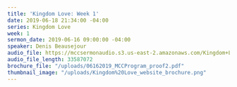 ```yaml
---
title: 'Kingdom Love: Week 1'
date: 2019-06-18 21:34:00 -04:00
series: Kingdom Love
week: 1
sermon_date: 2019-06-16 09:00:00 -04:00
speaker: Denis Beausejour
audio_file: https://mccsermonaudio.s3.us-east-2.amazonaws.com/Kingdom+Love_Week+1.lite.mp3
audio_file_length: 33587072
brochure_file: "/uploads/06162019_MCCProgram_proof2.pdf"
thumbnail_image: "/uploads/Kingdom%20Love_website_brochure.png"
---
```

